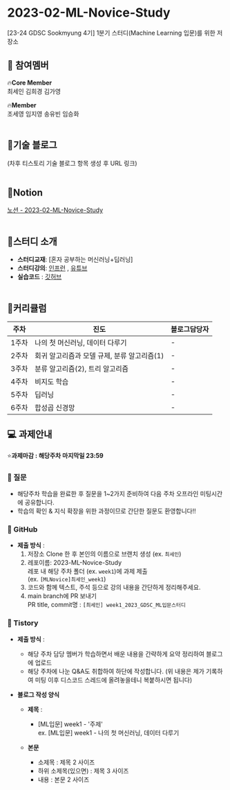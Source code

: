 # 2023-02-ML-Novice-Study
[23-24 GDSC Sookmyung 4기] 1분기 스터디(Machine Learning 입문)를 위한 저장소

## 🕺 참여멤버
🔥**Core Member**<br/>
최세인 김희경 김가영

🔥**Member**<br/>
조세영 임지영 송유빈 임승화</br></br>

## 🍑기술 블로그
(차후 티스토리 기술 블로그 항목 생성 후 URL 링크)</br></br>

## 🍒Notion
[노션 - 2023-02-ML-Novice-Study](https://gdsc-sookmyung-23-24.notion.site/1-Machine-Learning-435e5cb7841c42d097f416a09a2656d9) </br></br>

## 📖스터디 소개
- **스터디교재**: [혼자 공부하는 머신러닝+딥러닝]
- **스터디강의**: [인프런](https://www.inflearn.com/course/%ED%98%BC%EC%9E%90%EA%B3%B5%EB%B6%80-%EB%A8%B8%EC%8B%A0%EB%9F%AC%EB%8B%9D-%EB%94%A5%EB%9F%AC%EB%8B%9D/dashboard) ,  [유튜브](https://www.youtube.com/watch?v=J6wehCO_c58&list=PLJN246lAkhQjoU0C4v8FgtbjOIXxSs_4Q)
- **실습코드** : [깃허브](https://github.com/rickiepark/hg-mldl/blob/master/README.md)
</br></br>

## 📅커리큘럼
| 주차 | 진도 |블로그담당자|
|--|--|--|
|1주차| 나의 첫 머신러닝, 데이터 다루기 |-|
|2주차| 회귀 알고리즘과 모델 규제, 분류 알고리즘(1) |-|
|3주차| 분류 알고리즘(2), 트리 알고리즘 |-|
|4주차| 비지도 학습 |-|
|5주차| 딥러닝 |-|
|6주차| 합성곱 신경망 |-|


## 💻 과제안내
⭐**과제마감 : 해당주차 마지막일 23:59**
### 🔖 질문
- 해당주차 학습을 완료한 후 질문을 1~2가지 준비하여 다음 주차 오프라인 미팅시간에 공유합니다.
- 학습의 확인 & 지식 확장을 위한 과정이므로 간단한 질문도 환영합니다!! 

### 🔖 GitHub
- **제출 방식** :
  1. 저장소 Clone 한 후 본인의 이름으로 브랜치 생성 (ex. ```최세인```)
  2. 레포이름: 2023-ML-Novice-Study </br> 레포 내 해당 주차 폴더 (ex. ```week1```)에 과제 제출
     </br> (ex. ```[MLNovice]최세인_week1```)
  3. 코드와 함께 텍스트, 주석 등으로 강의 내용을 간단하게 정리해주세요.
  4. main branch에 PR 보내기
     </br> PR title, commit명 : ```[최세인] week1_2023_GDSC_ML입문스터디```

### 🔖 Tistory
- **제출 방식** :
  - 해당 주차 담당 멤버가 학습하면서 배운 내용을 간략하게 요약 정리하여 블로그에 업로드
  - 해당 주차에 나눈 Q&A도 취합하여 하단에 작성합니다. (위 내용은 제가 기록하여 미팅 이후 디스코드 스레드에 올려놓을테니 복붙하시면 됩니다)
    
- **블로그 작성 양식**
  - **제목** :
    - [ML입문] week1 - '주제'
      </br> ex. [ML입문] week1 - 나의 첫 머신러닝, 데이터 다루기

  - **본문**
      - 소제목 : 제목 2 사이즈
      - 하위 소제목(있으면) : 제목 3 사이즈
      - 내용 : 본문 2 사이즈 
  

